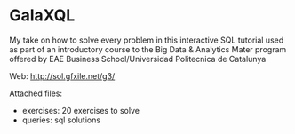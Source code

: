 # GalaXQL
My take on how to solve every problem in this interactive SQL tutorial used as part of an introductory course to the Big Data & Analytics Mater program offered by EAE Business School/Universidad Politecnica de Catalunya

Web: http://sol.gfxile.net/g3/

Attached files:

- exercises: 20 exercises to solve
- queries: sql solutions

